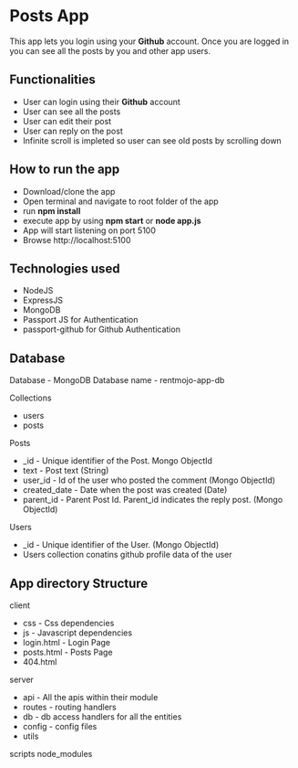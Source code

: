 # Posts App

This app lets you login using your **Github** account. Once you are logged in you can see all the posts by you and other app users.

## Functionalities

 - User can login using their **Github** account
 - User can see all the posts 
 - User can edit their post
 - User can reply on the post
 - Infinite scroll is impleted so user can see old posts by scrolling down
 ## How to run the app
  
  
 - Download/clone the app
 - Open terminal and navigate to root folder of the app
 - run **npm install**
 - execute app by using **npm start** or **node app.js**
 - App will start listening on port 5100
 - Browse http://localhost:5100
 
## Technologies used
 - NodeJS
 - ExpressJS
 - MongoDB
 - Passport JS for Authentication
 - passport-github for Github Authentication

## Database
Database  - MongoDB
Database name - rentmojo-app-db

Collections
 - users
 - posts

Posts

 - _id - Unique identifier of the Post. Mongo ObjectId
 - text - Post text  (String)
 - user_id - Id of the user who posted the comment (Mongo ObjectId)
 - created_date - Date when the post was created (Date)
 - parent_id - Parent Post Id. Parent_id indicates the reply post. (Mongo ObjectId)

Users

 - _id - Unique identifier of the User. (Mongo ObjectId)
 - Users collection conatins github profile data of the user


## App directory Structure
client

 - css - Css dependencies
 - js - Javascript dependencies
 - login.html - Login Page
 - posts.html - Posts Page
 - 404.html

server
 - api - All the apis within their module
 - routes - routing handlers
 - db - db access handlers for all the entities
 - config - config files
 - utils 

scripts 
node_modules
